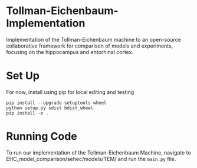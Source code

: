 # Tollman-Eichenbaum-Implementation
Implementation of the Tollman-Eichenbaum machine to an open-source collaborative framework for comparison of models and experiments, focusing on the hippocampus and entorhinal cortex.

# Set Up
For now, install using pip for local editing and testing
```
pip install --upgrade setuptools wheel 
python setup.py sdist bdist_wheel
pip install -e .
```

# Running Code
To run our implementation of the Tollman-Eichenbaum Machine, navigate to EHC_model_comparison/sehec/models/TEM/ and run the ```main.py``` file.

